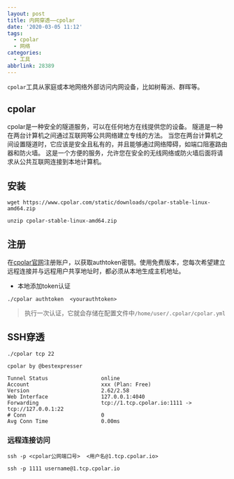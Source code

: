 ```yaml
---
layout: post
title: 内网穿透——cpolar
date: '2020-03-05 11:12'
tags:
  - cpolar
  - 网络
categories:
  - 工具
abbrlink: 28389
---
```


`cpolar`工具从家庭或本地网络外部访问内网设备，比如树莓派、群晖等。

<!--more-->


## cpolar

cpolar是一种安全的隧道服务，可以在任何地方在线提供您的设备。 隧道是一种在两台计算机之间通过互联网等公共网络建立专线的方法。 当您在两台计算机之间设置隧道时，它应该是安全且私有的，并且能够通过网络障碍，如端口阻塞路由器和防火墙。 这是一个方便的服务，允许您在安全的无线网络或防火墙后面将请求从公共互联网连接到本地计算机。

## 安装

``` shell
wget https://www.cpolar.com/static/downloads/cpolar-stable-linux-amd64.zip

unzip cpolar-stable-linux-amd64.zip
```

## 注册

在[cpolar官网](https://dashboard.cpolar.com)注册账户，以获取authtoken密钥。使用免费版本，您每次希望建立远程连接并与远程用户共享地址时，都必须从本地生成主机地址。


- 本地添加token认证

``` shell
./cpolar authtoken  <yourauthtoken>
```
> 执行一次认证，它就会存储在配置文件中`/home/user/.cpolar/cpolar.yml`


## SSH穿透

``` shell
./cpolar tcp 22
```

```
cpolar by @bestexpresser

Tunnel Status                 online
Account                       xxx (Plan: Free)
Version                       2.62/2.58
Web Interface                 127.0.0.1:4040
Forwarding                    tcp://1.tcp.cpolar.io:1111 -> tcp://127.0.0.1:22
# Conn                        0
Avg Conn Time                 0.00ms
```

### 远程连接访问

``` shell
ssh -p <cpolar公网端口号>  <用户名@1.tcp.cpolar.io>
```

``` shell
ssh -p 1111 username@1.tcp.cpolar.io
```
